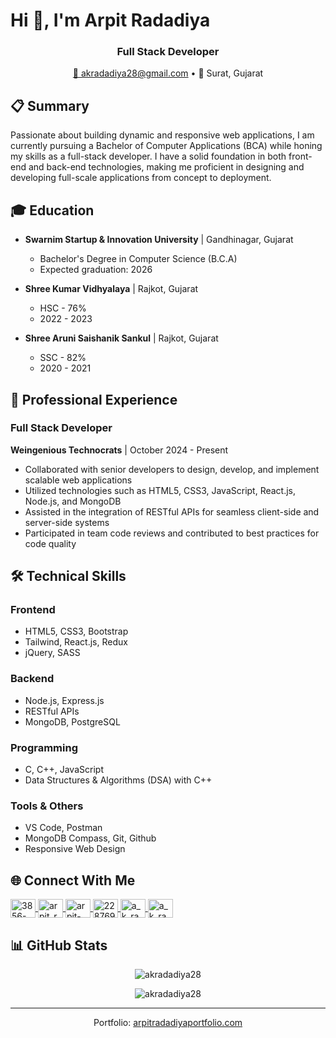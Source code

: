 # Hi 👋, I'm Arpit Radadiya

<div align="center">
  <h3>Full Stack Developer</h3>
  <p>
    <a href="mailto:akradadiya28@gmail.com">📧 akradadiya28@gmail.com</a> •
    📍 Surat, Gujarat
  </p>
</div>

## 📋 Summary

Passionate about building dynamic and responsive web applications, I am currently pursuing a Bachelor of Computer Applications (BCA) while honing my skills as a full-stack developer. I have a solid foundation in both front-end and back-end technologies, making me proficient in designing and developing full-scale applications from concept to deployment.

## 🎓 Education

- **Swarnim Startup & Innovation University** | Gandhinagar, Gujarat
  - Bachelor's Degree in Computer Science (B.C.A)
  - Expected graduation: 2026

- **Shree Kumar Vidhyalaya** | Rajkot, Gujarat
  - HSC - 76%
  - 2022 - 2023

- **Shree Aruni Saishanik Sankul** | Rajkot, Gujarat
  - SSC - 82%
  - 2020 - 2021

## 💼 Professional Experience

### Full Stack Developer
**Weingenious Technocrats** | October 2024 - Present

- Collaborated with senior developers to design, develop, and implement scalable web applications
- Utilized technologies such as HTML5, CSS3, JavaScript, React.js, Node.js, and MongoDB
- Assisted in the integration of RESTful APIs for seamless client-side and server-side systems
- Participated in team code reviews and contributed to best practices for code quality

## 🛠️ Technical Skills

### Frontend
- HTML5, CSS3, Bootstrap
- Tailwind, React.js, Redux
- jQuery, SASS

### Backend
- Node.js, Express.js
- RESTful APIs
- MongoDB, PostgreSQL

### Programming
- C, C++, JavaScript
- Data Structures & Algorithms (DSA) with C++

### Tools & Others
- VS Code, Postman
- MongoDB Compass, Git, Github
- Responsive Web Design

## 🌐 Connect With Me

<p align="left">
  <a href="https://codepen.io/3856-arpit-radadiya" target="blank">
    <img align="center" src="https://raw.githubusercontent.com/rahuldkjain/github-profile-readme-generator/master/src/images/icons/Social/codepen.svg" alt="3856-arpit-radadiya" height="30" width="40" />
  </a>
  <a href="https://twitter.com/arpit_radadiya_" target="blank">
    <img align="center" src="https://raw.githubusercontent.com/rahuldkjain/github-profile-readme-generator/master/src/images/icons/Social/twitter.svg" alt="arpit_radadiya_" height="30" width="40" />
  </a>
  <a href="https://linkedin.com/in/arpit-radadiya-40b799289" target="blank">
    <img align="center" src="https://raw.githubusercontent.com/rahuldkjain/github-profile-readme-generator/master/src/images/icons/Social/linked-in-alt.svg" alt="arpit-radadiya-40b799289" height="30" width="40" />
  </a>
  <a href="https://stackoverflow.com/users/22876904" target="blank">
    <img align="center" src="https://raw.githubusercontent.com/rahuldkjain/github-profile-readme-generator/master/src/images/icons/Social/stack-overflow.svg" alt="22876904" height="30" width="40" />
  </a>
  <a href="https://instagram.com/a_k_radadiya" target="blank">
    <img align="center" src="https://raw.githubusercontent.com/rahuldkjain/github-profile-readme-generator/master/src/images/icons/Social/instagram.svg" alt="a_k_radadiya" height="30" width="40" />
  </a>
  <a href="https://www.leetcode.com/a_k_radadiya" target="blank">
    <img align="center" src="https://raw.githubusercontent.com/rahuldkjain/github-profile-readme-generator/master/src/images/icons/Social/leet-code.svg" alt="a_k_radadiya" height="30" width="40" />
  </a>
</p>

## 📊 GitHub Stats

<p align="center">
  <img src="https://github-readme-stats.vercel.app/api/top-langs?username=akradadiya28&show_icons=true&locale=en&layout=compact&theme=dark" alt="akradadiya28" />
</p>

<p align="center">
  <img src="https://github-readme-streak-stats.herokuapp.com/?user=akradadiya28&theme=dark" alt="akradadiya28" />
</p>

---
<p align="center">
  Portfolio: <a href="https://akradadiya.netlify.app" target="_blank">arpitradadiyaportfolio.com</a>
</p>
